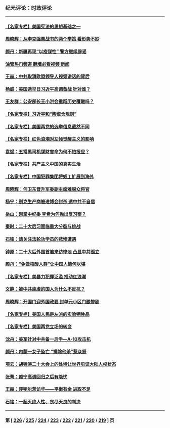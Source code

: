### 纪元评论：时政评论
---
#### [【名家专栏】美国宪法的思想基础之一](../../pages/nsc1025/n13862678.md?11100330) 
#### [周晓辉：从李克强栗战书的两个举策 看形势不妙](../../pages/nsc1025/n13862541.md?11100330) 
#### [颜丹：新疆再现“以疫谋性” 警方继续辟谣](../../pages/nsc1025/n13862514.md?11100330) 
#### [油管热门频道 翻墙必看视频 新闻](ok?11100330)
#### [王赫：中共取消欧盟领导人视频讲话的背后](../../pages/nsc1025/n13862165.md?11100330) 
#### [杨威：美国选举日习近平高调备战 针对谁？](../../pages/nsc1025/n13862147.md?11100330) 
#### [王友群：公安部长王小洪会重蹈历史覆辙吗？](../../pages/nsc1025/n13861355.md?11100330) 
#### [【名家专栏】习近平和“陶瓷仓规则”](../../pages/nsc1025/n13861884.md?11100330) 
#### [【名家专栏】美国两党的选举信息截然不同](../../pages/nsc1025/n13861991.md?11100330) 
#### [【名家专栏】红色浪潮对左倾觉醒主义的影响](../../pages/nsc1025/n13861886.md?11100330) 
#### [袁斌：五常黑司机谋财害命为何不怕报应？](../../pages/nsc1025/n13861601.md?11100330) 
#### [【名家专栏】共产主义中国的真实生活](../../pages/nsc1025/n13861172.md?11100330) 
#### [【名家专栏】中国犯罪集团将奴工扩展到海外](../../pages/nsc1025/n13861159.md?11100330) 
#### [周晓辉：何卫东晋升军委副主席难服众将官](../../pages/nsc1025/n13861315.md?11100330) 
#### [杨宁：别克生产商被进博会封杀 透中共不自信](../../pages/nsc1025/n13861307.md?11100330) 
#### [岳山：刚掌中纪委 李希为何抛出反习案？](../../pages/nsc1025/n13861260.md?11100330) 
#### [秦时：二十大后习面临重大分裂与挑战](../../pages/nsc1025/n13860691.md?11100330) 
#### [石铭：请关注法轮功学员的悲惨遭遇](../../pages/nsc1025/n13860692.md?11100330) 
#### [钟原：二十大后外国首脑来访惨淡 凸显中共孤立](../../pages/nsc1025/n13860649.md?11100330) 
#### [颜丹：“免做核酸人群”让中国人情何以堪](../../pages/nsc1025/n13860631.md?11100330) 
#### [【名家专栏】美暴力犯罪泛滥 推动红浪潮](../../pages/nsc1025/n13860542.md?11100330) 
#### [文静：被中共施虐的国人为什么不反抗？](../../pages/nsc1025/n13860432.md?11100330) 
#### [周晓辉：开国门迎外国政要 封单元小区门酿惨剧](../../pages/nsc1025/n13860249.md?11100330) 
#### [【名家专栏】美国人民是左派的实验牺牲品](../../pages/nsc1025/n13860127.md?11100330) 
#### [【名家专栏】美国两党立场的转变](../../pages/nsc1025/n13860128.md?11100330) 
#### [沈舟：美军针对中共备一后手—A-10攻击机](../../pages/nsc1025/n13860234.md?11100330) 
#### [颜丹：内蒙一女子坠亡 “排除他杀”惹众怒](../../pages/nsc1025/n13860247.md?11100330) 
#### [项云：胡锦涛二十大会上的处境让世界见证大陆人权状态](../../pages/nsc1025/n13860235.md?11100330) 
#### [张菁：颜宁高调回归之后有隐忧](../../pages/nsc1025/n13860232.md?11100330) 
#### [王赫：评朔尔茨访华——平衡有余 进取不足](../../pages/nsc1025/n13859980.md?11100330) 
#### [石铭：一起灭绝人性、丧尽天良的判决](../../pages/nsc1025/n13859827.md?11100330) 

---
#### 第 [ [226](./226.md?11100330) / [225](./225.md?11100330) / [224](./224.md?11100330) / [223](./223.md?11100330) / [222](./222.md?11100330) / [221](./221.md?11100330) / [220](./220.md?11100330) / [219](./219.md?11100330) ] 页
